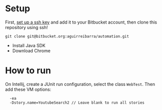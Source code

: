 # Setup

First, [set up a ssh key](https://support.atlassian.com/bitbucket-cloud/docs/set-up-an-ssh-key/) and add it to your Bitbucket account, then clone this repository using ssh!

```
git clone git@bitbucket.org:aguirreibarra/automation.git
```

* Install Java SDK
* Download Chrome

# How to run
On Intellij, create a JUnit run configuration, select the class ```WebTest```. Then
add these VM options:

```
  -ea
  -Dstory.name=YoutubeSearch2 // Leave blank to run all stories
```